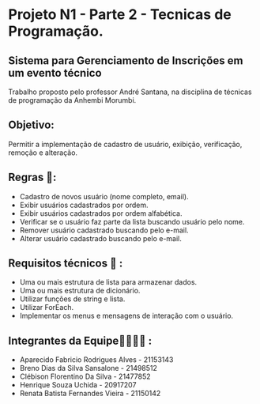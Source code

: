 # Projeto N1 - Parte 2 - Tecnicas de Programação.
## Sistema para Gerenciamento de Inscrições em um evento técnico
Trabalho proposto pelo professor André Santana, na disciplina de técnicas de programação da Anhembi Morumbi.
## Objetivo:
 Permitir a implementação de cadastro de usuário, exibição, verificação, remoção e alteração.
## Regras 📜:
- Cadastro de novos usuário (nome completo, email).
- Exibir usuários cadastrados por ordem.
- Exibir usuários cadastrados por ordem alfabética.
- Verificar se o usuário faz parte da lista buscando usuário pelo nome.
- Remover usuário cadastrado buscando pelo e-mail.
- Alterar usuário cadastrado buscando pelo e-mail.

## Requisitos técnicos 🔧 :
-	Uma ou mais estrutura de lista para armazenar dados.
-	Uma ou mais estrutura de dicionário.
- Utilizar funções de string e lista.
-	Utilizar ForEach.
- Implementar os menus e mensagens de interação com o usuário.

## Integrantes da Equipe👨‍👨‍👦‍👦 :
- Aparecido Fabricio Rodrigues Alves - 21153143
- Breno Dias da Silva Sansalone - 21498512
- Clébison Florentino Da Silva - 21477852
- Henrique Souza Uchida - 20917207
- Renata Batista Fernandes Vieira - 21150142
